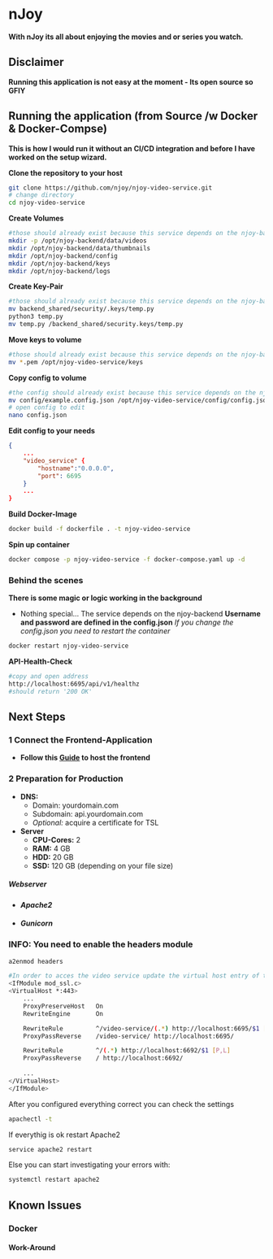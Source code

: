 # nJoy
**With nJoy its all about enjoying the movies and or series you watch.**
## Disclaimer
**Running this application is not easy at the moment - Its open source so GFIY**
## Running the application (from Source /w Docker & Docker-Compse)
**This is how I would run it without an CI/CD integration and before I have worked on the setup wizard.**

**Clone the repository to your host**
```bash
git clone https://github.com/njoy/njoy-video-service.git
# change directory
cd njoy-video-service
```
**Create Volumes**
```bash
#those should already exist because this service depends on the njoy-backend
mkdir -p /opt/njoy-backend/data/videos
mkdir /opt/njoy-backend/data/thumbnails
mkdir /opt/njoy-backend/config
mkdir /opt/njoy-backend/keys
mkdir /opt/njoy-backend/logs
```
**Create Key-Pair**
```bash
#those should already exist because this service depends on the njoy-backend
mv backend_shared/security/.keys/temp.py
python3 temp.py
mv temp.py /backend_shared/security.keys/temp.py
```
**Move keys to volume**
```bash
#those should already exist because this service depends on the njoy-backend
mv *.pem /opt/njoy-video-service/keys
```
**Copy config to volume**
```bash
#the config should already exist because this service depends on the njoy-backend
mv config/example.config.json /opt/njoy-video-service/config/config.json
# open config to edit
nano config.json
```
**Edit config to your needs**
```json
{
    ...
    "video_service" {
        "hostname":"0.0.0.0",
        "port": 6695
    }
    ...
}
```
**Build Docker-Image**
```bash
docker build -f dockerfile . -t njoy-video-service
```
**Spin up container**
```bash
docker compose -p njoy-video-service -f docker-compose.yaml up -d
```
### Behind the scenes
**There is some magic or logic working in the background**
- Nothing special... The service depends on the njoy-backend
**Username and password are defined in the config.json**
*If you change the config.json you need to restart the container*
```bash
docker restart njoy-video-service
```
**API-Health-Check**
```bash
#copy and open address
http://localhost:6695/api/v1/healthz
#should return '200 OK'
```
## Next Steps
### 1 Connect the Frontend-Application
- **Follow this [Guide](https://google.de) to host the frontend**
### 2 Preparation for Production
- **DNS:**
    - Domain: yourdomain.com
    - Subdomain: api.yourdomain.com
    - *Optional:* acquire a certificate for TSL
- **Server**
    - **CPU-Cores:**    2
    - **RAM:**          4 GB
    - **HDD:**          20 GB
    - **SSD:**          120 GB (depending on your file size)
##### Webserver
- #### *Apache2*
- #### *Gunicorn*
### **INFO:** You need to enable the headers module
```bash
a2enmod headers
```
```bash
#In order to acces the video service update the virtual host entry of the api
<IfModule mod_ssl.c>
<VirtualHost *:443>
    ...
    ProxyPreserveHost   On
    RewriteEngine       On

    RewriteRule         ^/video-service/(.*) http://localhost:6695/$1 [P,L]
    ProxyPassReverse    /video-service/ http://localhost:6695/

    RewriteRule         ^/(.*) http://localhost:6692/$1 [P,L]
    ProxyPassReverse    / http://localhost:6692/
    
    ...
</VirtualHost>
</IfModule>
```
After you configured everything correct you can check the settings
```bash
apachectl -t
```
If everythig is ok restart Apache2
```bash
service apache2 restart
```
Else you can start investigating your errors with:
```bash
systemctl restart apache2
```
## Known Issues
### Docker
#### Work-Around